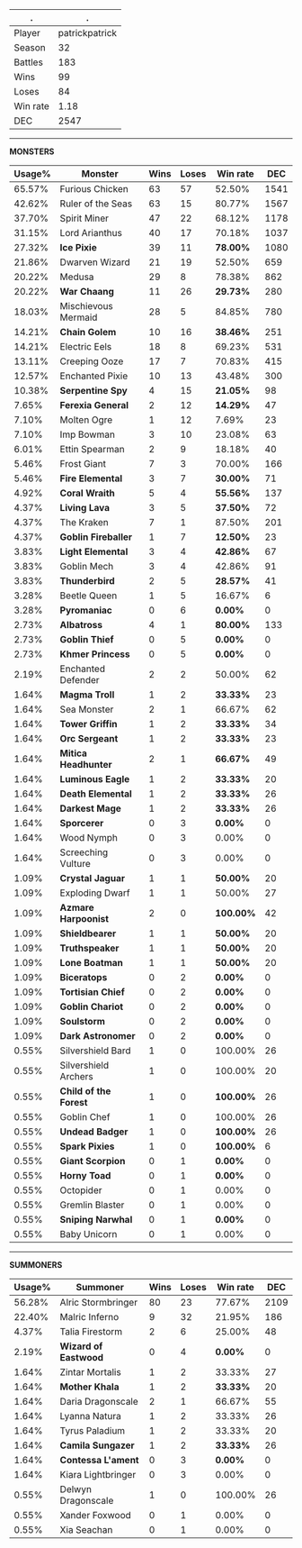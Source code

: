 .|.
|-|-
Player|patrickpatrick
Season|32
Battles|183
Wins|99
Loses|84
Win rate|1.18
DEC|2547

---
**MONSTERS**

Usage%|Monster|Wins|Loses|Win rate|DEC|
-|-|-|-|-|-|
65.57%|Furious Chicken|63|57|52.50%|1541|
42.62%|Ruler of the Seas|63|15|80.77%|1567|
37.70%|Spirit Miner|47|22|68.12%|1178|
31.15%|Lord Arianthus|40|17|70.18%|1037|
27.32%|**Ice Pixie**|39|11|**78.00%**|1080|
21.86%|Dwarven Wizard|21|19|52.50%|659|
20.22%|Medusa|29|8|78.38%|862|
20.22%|**War Chaang**|11|26|**29.73%**|280|
18.03%|Mischievous Mermaid|28|5|84.85%|780|
14.21%|**Chain Golem**|10|16|**38.46%**|251|
14.21%|Electric Eels|18|8|69.23%|531|
13.11%|Creeping Ooze|17|7|70.83%|415|
12.57%|Enchanted Pixie|10|13|43.48%|300|
10.38%|**Serpentine Spy**|4|15|**21.05%**|98|
7.65%|**Ferexia General**|2|12|**14.29%**|47|
7.10%|Molten Ogre|1|12|7.69%|23|
7.10%|Imp Bowman|3|10|23.08%|63|
6.01%|Ettin Spearman|2|9|18.18%|40|
5.46%|Frost Giant|7|3|70.00%|166|
5.46%|**Fire Elemental**|3|7|**30.00%**|71|
4.92%|**Coral Wraith**|5|4|**55.56%**|137|
4.37%|**Living Lava**|3|5|**37.50%**|72|
4.37%|The Kraken|7|1|87.50%|201|
4.37%|**Goblin Fireballer**|1|7|**12.50%**|23|
3.83%|**Light Elemental**|3|4|**42.86%**|67|
3.83%|Goblin Mech|3|4|42.86%|91|
3.83%|**Thunderbird**|2|5|**28.57%**|41|
3.28%|Beetle Queen|1|5|16.67%|6|
3.28%|**Pyromaniac**|0|6|**0.00%**|0|
2.73%|**Albatross**|4|1|**80.00%**|133|
2.73%|**Goblin Thief**|0|5|**0.00%**|0|
2.73%|**Khmer Princess**|0|5|**0.00%**|0|
2.19%|Enchanted Defender|2|2|50.00%|62|
1.64%|**Magma Troll**|1|2|**33.33%**|23|
1.64%|Sea Monster|2|1|66.67%|62|
1.64%|**Tower Griffin**|1|2|**33.33%**|34|
1.64%|**Orc Sergeant**|1|2|**33.33%**|23|
1.64%|**Mitica Headhunter**|2|1|**66.67%**|49|
1.64%|**Luminous Eagle**|1|2|**33.33%**|20|
1.64%|**Death Elemental**|1|2|**33.33%**|26|
1.64%|**Darkest Mage**|1|2|**33.33%**|26|
1.64%|**Sporcerer**|0|3|**0.00%**|0|
1.64%|Wood Nymph|0|3|0.00%|0|
1.64%|Screeching Vulture|0|3|0.00%|0|
1.09%|**Crystal Jaguar**|1|1|**50.00%**|20|
1.09%|Exploding Dwarf|1|1|50.00%|27|
1.09%|**Azmare Harpoonist**|2|0|**100.00%**|42|
1.09%|**Shieldbearer**|1|1|**50.00%**|20|
1.09%|**Truthspeaker**|1|1|**50.00%**|20|
1.09%|**Lone Boatman**|1|1|**50.00%**|20|
1.09%|**Biceratops**|0|2|**0.00%**|0|
1.09%|**Tortisian Chief**|0|2|**0.00%**|0|
1.09%|**Goblin Chariot**|0|2|**0.00%**|0|
1.09%|**Soulstorm**|0|2|**0.00%**|0|
1.09%|**Dark Astronomer**|0|2|**0.00%**|0|
0.55%|Silvershield Bard|1|0|100.00%|26|
0.55%|Silvershield Archers|1|0|100.00%|20|
0.55%|**Child of the Forest**|1|0|**100.00%**|26|
0.55%|Goblin Chef|1|0|100.00%|26|
0.55%|**Undead Badger**|1|0|**100.00%**|26|
0.55%|**Spark Pixies**|1|0|**100.00%**|6|
0.55%|**Giant Scorpion**|0|1|**0.00%**|0|
0.55%|**Horny Toad**|0|1|**0.00%**|0|
0.55%|Octopider|0|1|0.00%|0|
0.55%|Gremlin Blaster|0|1|0.00%|0|
0.55%|**Sniping Narwhal**|0|1|**0.00%**|0|
0.55%|Baby Unicorn|0|1|0.00%|0|

---
**SUMMONERS**

Usage%|Summoner|Wins|Loses|Win rate|DEC|
-|-|-|-|-|-|
56.28%|Alric Stormbringer|80|23|77.67%|2109|
22.40%|Malric Inferno|9|32|21.95%|186|
4.37%|Talia Firestorm|2|6|25.00%|48|
2.19%|**Wizard of Eastwood**|0|4|**0.00%**|0|
1.64%|Zintar Mortalis|1|2|33.33%|27|
1.64%|**Mother Khala**|1|2|**33.33%**|20|
1.64%|Daria Dragonscale|2|1|66.67%|55|
1.64%|Lyanna Natura|1|2|33.33%|26|
1.64%|Tyrus Paladium|1|2|33.33%|20|
1.64%|**Camila Sungazer**|1|2|**33.33%**|26|
1.64%|**Contessa L'ament**|0|3|**0.00%**|0|
1.64%|Kiara Lightbringer|0|3|0.00%|0|
0.55%|Delwyn Dragonscale|1|0|100.00%|26|
0.55%|Xander Foxwood|0|1|0.00%|0|
0.55%|Xia Seachan|0|1|0.00%|0|
